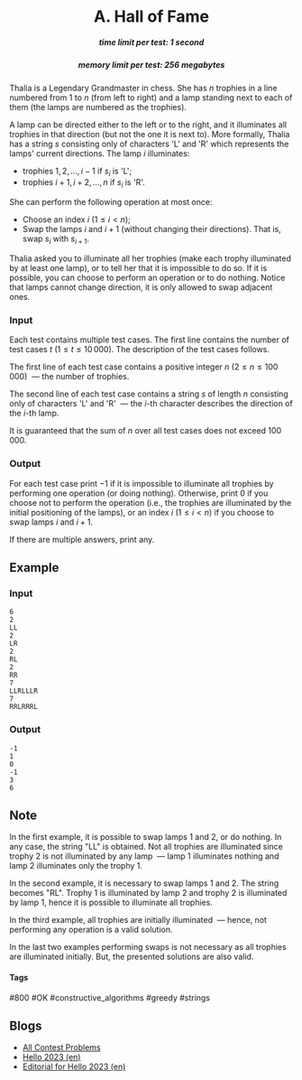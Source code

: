 <h1 style='text-align: center;'> A. Hall of Fame</h1>

<h5 style='text-align: center;'>time limit per test: 1 second</h5>
<h5 style='text-align: center;'>memory limit per test: 256 megabytes</h5>

Thalia is a Legendary Grandmaster in chess. She has $n$ trophies in a line numbered from $1$ to $n$ (from left to right) and a lamp standing next to each of them (the lamps are numbered as the trophies).

A lamp can be directed either to the left or to the right, and it illuminates all trophies in that direction (but not the one it is next to). More formally, Thalia has a string $s$ consisting only of characters 'L' and 'R' which represents the lamps' current directions. The lamp $i$ illuminates:

* trophies $1,2,\ldots, i-1$ if $s_i$ is 'L';
* trophies $i+1,i+2,\ldots, n$ if $s_i$ is 'R'.

She can perform the following operation at most once:

* Choose an index $i$ ($1 \leq i < n$);
* Swap the lamps $i$ and $i+1$ (without changing their directions). That is, swap $s_i$ with $s_{i+1}$.

Thalia asked you to illuminate all her trophies (make each trophy illuminated by at least one lamp), or to tell her that it is impossible to do so. If it is possible, you can choose to perform an operation or to do nothing. Notice that lamps cannot change direction, it is only allowed to swap adjacent ones.

### Input

Each test contains multiple test cases. The first line contains the number of test cases $t$ ($1 \leq t \leq 10\,000$). The description of the test cases follows.

The first line of each test case contains a positive integer $n$ ($2 \leq n \leq 100\,000$)  — the number of trophies.

The second line of each test case contains a string $s$ of length $n$ consisting only of characters 'L' and 'R'  — the $i$-th character describes the direction of the $i$-th lamp.

It is guaranteed that the sum of $n$ over all test cases does not exceed $100\,000$.

### Output

For each test case print $-1$ if it is impossible to illuminate all trophies by performing one operation (or doing nothing). Otherwise, print $0$ if you choose not to perform the operation (i.e., the trophies are illuminated by the initial positioning of the lamps), or an index $i$ ($1 \leq i < n$) if you choose to swap lamps $i$ and $i+1$.

If there are multiple answers, print any.

## Example

### Input


```text
6
2
LL
2
LR
2
RL
2
RR
7
LLRLLLR
7
RRLRRRL
```
### Output


```text
-1
1
0
-1
3
6
```
## Note

In the first example, it is possible to swap lamps $1$ and $2$, or do nothing. In any case, the string "LL" is obtained. Not all trophies are illuminated since trophy $2$ is not illuminated by any lamp  — lamp $1$ illuminates nothing and lamp $2$ illuminates only the trophy $1$.

In the second example, it is necessary to swap lamps $1$ and $2$. The string becomes "RL". Trophy $1$ is illuminated by lamp $2$ and trophy $2$ is illuminated by lamp $1$, hence it is possible to illuminate all trophies.

In the third example, all trophies are initially illuminated  — hence, not performing any operation is a valid solution.

In the last two examples performing swaps is not necessary as all trophies are illuminated initially. But, the presented solutions are also valid.



#### Tags 

#800 #OK #constructive_algorithms #greedy #strings 

## Blogs
- [All Contest Problems](../Hello_2023.md)
- [Hello 2023 (en)](../blogs/Hello_2023_(en).md)
- [Editorial for Hello 2023 (en)](../blogs/Editorial_for_Hello_2023_(en).md)

